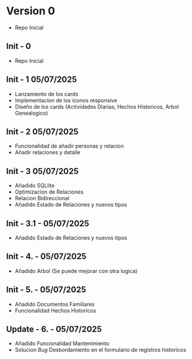 # Version 0

- Repo Inicial

## Init - 0

- Repo Inicial

## Init - 1 05/07/2025

- Lanzamiento de los cards
- Implementacion de los iconos responsive
- Diseño de los cards (Actividades Diarias, Hechos Historicos, Arbol Genealogico)

## Init - 2 05/07/2025

- Funcionalidad de añadir personas y relacion
- Añadir relaciones y detalle

## Init - 3 05/07/2025

- Añadido SQLlite
- Optimizacion de Relaciones
- Relacion Bidireccional
- Añadido Estado de Relaciones y nuevos tipos

## Init - 3.1 -  05/07/2025

- Añadido Estado de Relaciones y nuevos tipos

## Init - 4. -  05/07/2025

- Añadido Arbol (Se puede mejorar con otra logica)

## Init - 5. -  05/07/2025

- Añadido Documentos Familiares
- Funcionalidad Hechos Historicos

## Update - 6. -  05/07/2025

- Añadido Funcionalidad Mantenimiento
- Solucion *Bug* Desbordamiento en el formulario de registros historicos

